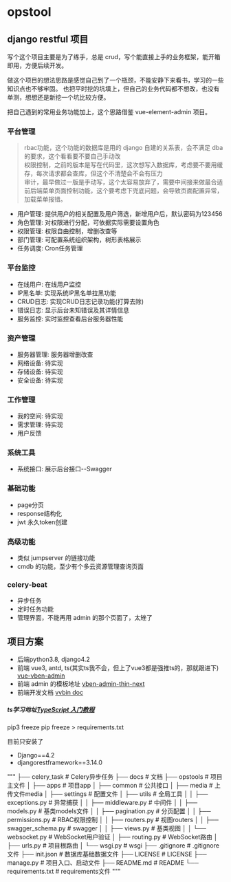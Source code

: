 # opstool
## django restful 项目

写个这个项目主要是为了练手，总是 crud，写个能直接上手的业务框架，能开箱即用，方便后续开发。

做这个项目的想法思路是感觉自己到了一个瓶颈，不能安静下来看书，学习的一些知识点也不够牢固。
也把平时挖的坑填上，但自己的业务代码都不想改，也没有单测，想想还是新挖一个坑比较方便。

把自己遇到的常用业务功能加上，这个思路借鉴 vue-element-admin 项目。

### 平台管理
> rbac功能，这个功能的数据库是用的 django 自建的关系表，会不满足 dba 的要求，这个看看要不要自己手动改 \
> 权限控制，之前的版本是写在代码里，这次想写入数据库，考虑要不要用缓存，每次请求都会查库，但这个不清楚会不会有压力 \
> 审计，最早做过一版是手动写，这个太容易放弃了，需要中间接来做最合适 \
> 前后端菜单页面控制功能，这个要考虑下兜底问题，会导致页面配置异常，加载菜单报错。
- 用户管理: 提供用户的相关配置及用户筛选，新增用户后，默认密码为123456
- 角色管理: 对权限进行分配，可依据实际需要设置角色
- 权限管理: 权限自由控制，增删改查等
- 部门管理: 可配置系统组织架构，树形表格展示
- 任务调度: Cron任务管理

### 平台监控
- 在线用户: 在线用户监控
- IP黑名单: 实现系统IP黑名单拉黑功能
- CRUD日志: 实现CRUD日志记录功能(打算去除)
- 错误日志: 显示后台未知错误及其详情信息
- 服务监控: 实时监控查看后台服务器性能

### 资产管理
- 服务器管理: 服务器增删改查
- 网络设备: 待实现
- 存储设备: 待实现
- 安全设备: 待实现

### 工作管理
- 我的空间: 待实现
- 需求管理: 待实现
- 用户反馈

### 系统工具
- 系统接口: 展示后台接口--Swagger

### 基础功能
- page分页
- response结构化
- jwt 永久token创建


### 高级功能
- 类似 jumpserver 的链接功能
- cmdb 的功能，至少有个多云资源管理查询页面

### celery-beat
- 异步任务
- 定时任务功能
- 管理界面，不能再用 admin 的那个页面了，太矬了


## 项目方案
- 后端python3.8, django4.2
- 前端 vue3, antd, ts(其实ts我不会，但上了vue3都是强推ts的，那就跟进下) [vue-vben-admin](https://github.com/vbenjs/vue-vben-admin)
- 前端 admin 的模板地址 [vben-admin-thin-next](https://github.com/vbenjs/vben-admin-thin-next)
- 前端开发文档 [vvbin doc](https://doc.vvbin.cn/guide/)


##### ts学习地址[TypeScript 入门教程](https://ts.xcatliu.com/basics/any.html)

pip3 freeze pip freeze > requirements.txt

目前只安装了
- Django==4.2
- djangorestframework==3.14.0

"""
├── celery_task                # Celery异步任务
├── docs                       # 文档
├── opstools                  # 项目主文件
│   ├── apps                   # 项目app
│   ├── common                 # 公共接口
│   ├── media                  # 上传文件media
│   ├── settings               # 配置文件
│   ├── utils                  # 全局工具
│   │   ├── exceptions.py      # 异常捕获
│   │   ├── middleware.py      # 中间件
│   │   ├── models.py          # 基类models文件
│   │   ├── pagination.py      # 分页配置
│   │   ├── permissions.py     # RBAC权限控制
│   │   ├── routers.py         # 视图routers
│   │   ├── swagger_schema.py  # swagger
│   │   ├── views.py           # 基类视图
│   │   └── websocket.py       # WebSocket用户验证
│   ├── routing.py             # WebSocket路由
│   ├── urls.py                # 项目根路由
│   └── wsgi.py                # wsgi
├── .gitignore                 # .gitignore文件
├── init.json                  # 数据库基础数据文件
├── LICENSE                    # LICENSE
├── manage.py                  # 项目入口、启动文件
├── README.md                  # README
└── requirements.txt           # requirements文件
"""